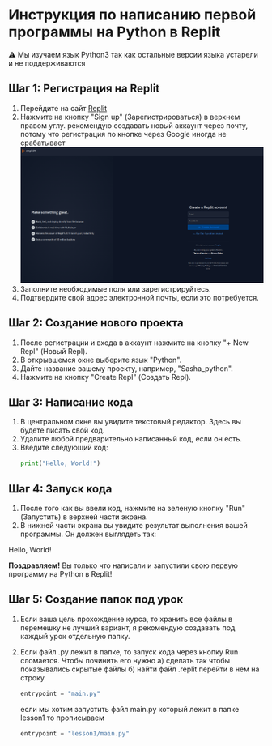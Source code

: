 # Инструкция по написанию первой программы на Python в Replit
:warning: Мы изучаем язык Python3 так как остальные версии языка устарели и не поддерживаются

## Шаг 1: Регистрация на Replit
1. Перейдите на сайт [Replit](https://replit.com/)
2. Нажмите на кнопку "Sign up" (Зарегистрироваться) в верхнем правом углу.
   рекомендую создавать новый аккаунт через почту, потому что регистрация по кнопке через Google иногда не срабатывает
   ![рисунок1](images/u0_img0.png)
4. Заполните необходимые поля или зарегистрируйтесь.
5. Подтвердите свой адрес электронной почты, если это потребуется.

## Шаг 2: Создание нового проекта
1. После регистрации и входа в аккаунт нажмите на кнопку "+ New Repl" (Новый Repl).
2. В открывшемся окне выберите язык "Python". 
3. Дайте название вашему проекту, например, "Sasha_python".
4. Нажмите на кнопку "Create Repl" (Создать Repl).

## Шаг 3: Написание кода
1. В центральном окне вы увидите текстовый редактор. Здесь вы будете писать свой код.
2. Удалите любой предварительно написанный код, если он есть.
3. Введите следующий код:
   ```python
   print("Hello, World!")
   ```

## Шаг 4: Запуск кода
1. После того как вы ввели код, нажмите на зеленую кнопку "Run" (Запустить) в верхней части экрана.
2. В нижней части экрана вы увидите результат выполнения вашей программы. Он должен выглядеть так:

Hello, World!

**Поздравляем!** Вы только что написали и запустили свою первую программу на Python в Replit!

## Шаг 5: Создание папок под урок
1. Если ваша цель прохождение курса, то хранить все файлы в перемешку не лучший вариант, я рекомендую создавать под каждый урок отдельную папку.

2. Eсли файл .py лежит в папке, то запуск кода через кнопку Run сломается. Чтобы починить его нужно
   a) сделать так чтобы показывались скрытые файлы 
   б) найти файл .replit перейти в нем на строку 
   ```python   
   entrypoint = "main.py"
   ```
   если мы хотим запустить файл main.py который лежит в папке lesson1
   то прописываем 
   ```python   
   entrypoint = "lesson1/main.py"
   ```

